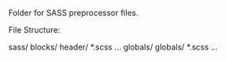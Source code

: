 Folder for SASS preprocessor files.

File Structure:


sass/
  blocks/
    header/
      *.scss
      ...
  globals/
    globals/
      *.scss
      ...


